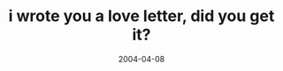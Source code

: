 ---
layout: base.njk
title : 'i wrote you a love letter, did you get it?' 
view_title : 'i wrote you a love letter, did you get it?' 
year : '2004' 
date : '2004-04-08' 
img_file : '/drawing/iwroteyoualoveletter.png' 
html_file : 'iwroteyoualoveletter' 
next_html : 'thiswasntwhatiwasexpecting.html' 
year_order : '76' 
permalink : "title/{{html_file}}.html"
---